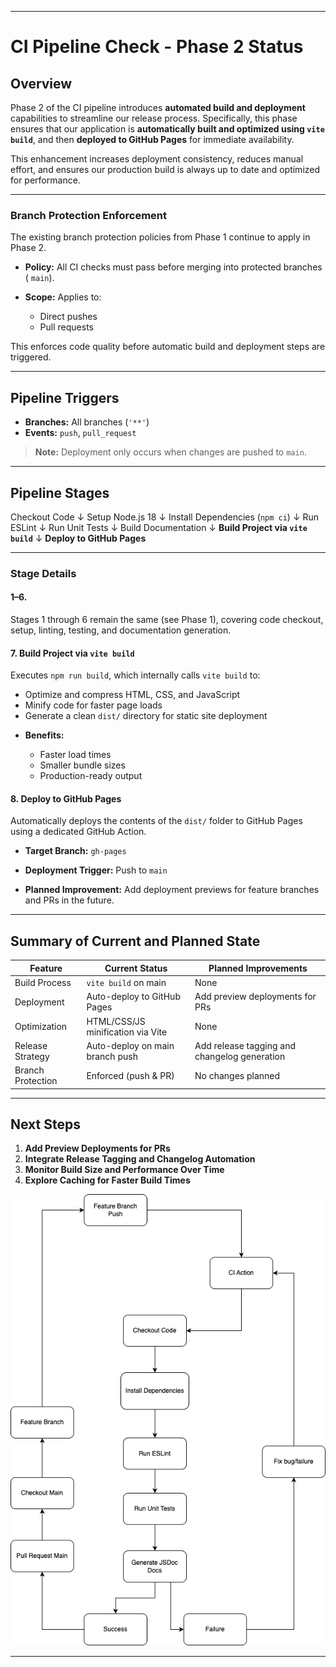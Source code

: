 
---

# CI Pipeline Check - Phase 2 Status

## Overview

Phase 2 of the CI pipeline introduces **automated build and deployment** capabilities to streamline our release process. Specifically, this phase ensures that our application is **automatically built and optimized using `vite build`**, and then **deployed to GitHub Pages** for immediate availability.

This enhancement increases deployment consistency, reduces manual effort, and ensures our production build is always up to date and optimized for performance.

---

### Branch Protection Enforcement

The existing branch protection policies from Phase 1 continue to apply in Phase 2.

* **Policy:**
  All CI checks must pass before merging into protected branches ( `main`).
* **Scope:**
  Applies to:

  * Direct pushes
  * Pull requests

This enforces code quality before automatic build and deployment steps are triggered.

---

## Pipeline Triggers

* **Branches:** All branches (`'**'`)
* **Events:** `push`, `pull_request`

> **Note:** Deployment only occurs when changes are pushed to `main`.

---

## Pipeline Stages

Checkout Code
↓
Setup Node.js 18
↓
Install Dependencies (`npm ci`)
↓
Run ESLint
↓
Run Unit Tests
↓
Build Documentation
↓
**Build Project via `vite build`**
↓
**Deploy to GitHub Pages**

---

### Stage Details

#### 1–6. 

Stages 1 through 6 remain the same (see Phase 1), covering code checkout, setup, linting, testing, and documentation generation.

#### 7. Build Project via `vite build`

Executes `npm run build`, which internally calls `vite build` to:

* Optimize and compress HTML, CSS, and JavaScript
* Minify code for faster page loads
* Generate a clean `dist/` directory for static site deployment

- **Benefits:**

  * Faster load times
  * Smaller bundle sizes
  * Production-ready output

#### 8. Deploy to GitHub Pages

Automatically deploys the contents of the `dist/` folder to GitHub Pages using a dedicated GitHub Action.

* **Target Branch:** `gh-pages`

* **Deployment Trigger:** Push to `main`

* **Planned Improvement:**
  Add deployment previews for feature branches and PRs in the future.

---

## Summary of Current and Planned State

| Feature           | Current Status                    | Planned Improvements                         |
| ----------------- | --------------------------------- | -------------------------------------------- |
| Build Process     | `vite build` on main              | None                                         |
| Deployment        | Auto-deploy to GitHub Pages       | Add preview deployments for PRs              |
| Optimization      | HTML/CSS/JS minification via Vite | None                                         |
| Release Strategy  | Auto-deploy on main branch push   | Add release tagging and changelog generation |
| Branch Protection | Enforced (push & PR)              | No changes planned                           |

---

## Next Steps

1. **Add Preview Deployments for PRs**
2. **Integrate Release Tagging and Changelog Automation**
3. **Monitor Build Size and Performance Over Time**
4. **Explore Caching for Faster Build Times**

![CI Pipeline Diagram - Phase 2](./phase2.png)

---
